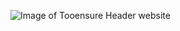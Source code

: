 ![Image of Tooensure Header website](https://github.com/TooensureMaster/Portfolio/assets/img/Hero-Image.png)
